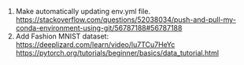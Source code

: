 1. Make automatically updating env.yml file. 
    https://stackoverflow.com/questions/52038034/push-and-pull-my-conda-environment-using-git/56787188#56787188
2. Add Fashion MNIST dataset: 
    https://deeplizard.com/learn/video/lu7TCu7HeYc
    https://pytorch.org/tutorials/beginner/basics/data_tutorial.html 